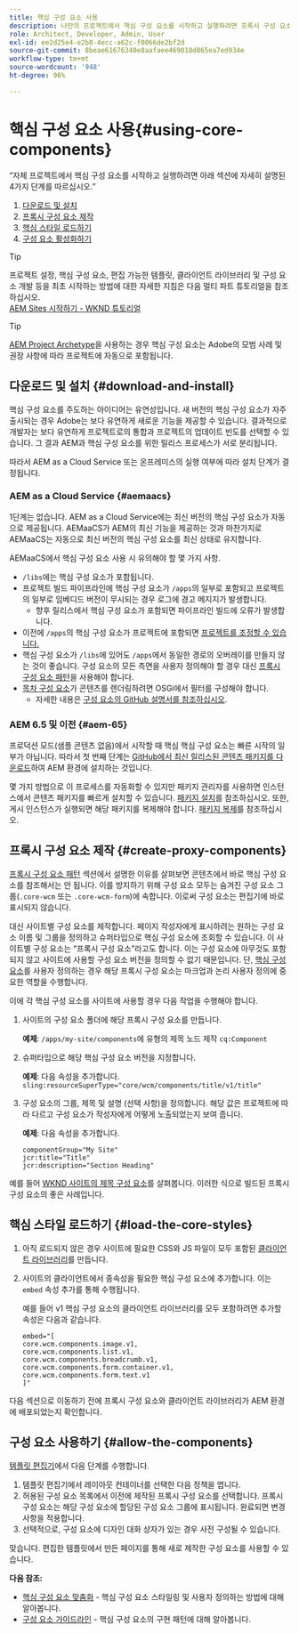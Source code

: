 ```yaml
---
title: 핵심 구성 요소 사용
description: 나만의 프로젝트에서 핵심 구성 요소를 시작하고 실행하려면 프록시 구성 요소 다운로드 및 설치, 만들기, 핵심 스타일 로드 및 템플릿에서 구성 요소 사용 등 세 가지 단계를 따르십시오.
role: Architect, Developer, Admin, User
exl-id: ee2d25e4-e2b8-4ecc-a62c-f0066de2bf2d
source-git-commit: 8beae61676340e8aafaee469018d865ea7ed934e
workflow-type: tm+mt
source-wordcount: '948'
ht-degree: 96%

---
```


# 핵심 구성 요소 사용{#using-core-components}

“자체 프로젝트에서 핵심 구성 요소를 시작하고 실행하려면 아래 섹션에 자세히 설명된 4가지 단계를 따르십시오.”

1. [다운로드 및 설치](#download-and-install)
1. [프록시 구성 요소 제작](#create-proxy-components)
1. [핵심 스타일 로드하기](#load-the-core-styles)
1. [구성 요소 활성화하기](#allow-the-components)

>[!TIP]
>
>프로젝트 설정, 핵심 구성 요소, 편집 가능한 템플릿, 클라이언트 라이브러리 및 구성 요소 개발 등을 최초 시작하는 방법에 대한 자세한 지침은 다음 멀티 파트 튜토리얼을 참조하십시오.\
>[AEM Sites 시작하기 - WKND 튜토리얼](https://experienceleague.adobe.com/docs/experience-manager-learn/getting-started-wknd-tutorial-develop/overview.html?lang=ko-KR)

>[!TIP]
>
>[AEM Project Archetype](/help/developing/archetype/overview.md)을 사용하는 경우 핵심 구성 요소는 Adobe의 모범 사례 및 권장 사항에 따라 프로젝트에 자동으로 포함됩니다.

## 다운로드 및 설치 {#download-and-install}

핵심 구성 요소를 주도하는 아이디어는 유연성입니다. 새 버전의 핵심 구성 요소가 자주 출시되는 경우 Adobe는 보다 유연하게 새로운 기능을 제공할 수 있습니다. 결과적으로 개발자는 보다 유연하게 프로젝트로의 통합과 프로젝트의 업데이트 빈도를 선택할 수 있습니다. 그 결과 AEM과 핵심 구성 요소를 위한 릴리스 프로세스가 서로 분리됩니다.

따라서 AEM as a Cloud Service 또는 온프레미스의 실행 여부에 따라 설치 단계가 결정됩니다.

### AEM as a Cloud Service {#aemaacs}

1단계는 없습니다. AEM as a Cloud Service에는 최신 버전의 핵심 구성 요소가 자동으로 제공됩니다. AEMaaCS가 AEM의 최신 기능을 제공하는 것과 마찬가지로 AEMaaCS는 자동으로 최신 버전의 핵심 구성 요소를 최신 상태로 유지합니다.

AEMaaCS에서 핵심 구성 요소 사용 시 유의해야 할 몇 가지 사항.

* `/libs`에는 핵심 구성 요소가 포함됩니다.
* 프로젝트 빌드 파이프라인에 핵심 구성 요소가 `/apps`의 일부로 포함되고 프로젝트의 일부로 임베디드 버전이 무시되는 경우 로그에 경고 메지지가 발생합니다.
   * 향후 릴리스에서 핵심 구성 요소가 포함되면 파이프라인 빌드에 오류가 발생합니다.
* 이전에 `/apps`의 핵심 구성 요소가 프로젝트에 포함되면 [프로젝트를 조정할 수 있습니다.](/help/developing/overview.md#via-aemaacs)
* 핵심 구성 요소가 `/libs`에 있어도 `/apps`에서 동일한 경로의 오버레이를 만들지 않는 것이 좋습니다. 구성 요소의 모든 측면을 사용자 정의해야 할 경우 대신 [프록시 구성 요소 패턴](/help/developing/guidelines.md#proxy-component-pattern)을 사용해야 합니다.
* [목차 구성 요소](/help/components/tableofcontents.md)가 콘텐츠를 렌더링하려면 OSGi에서 필터를 구성해야 합니다.
   * 자세한 내용은 [구성 요소의 GitHub 설명서를 참조하십시오](https://adobe.com/go/aem_cmp_tech_tableofcontents_v1_kr).

### AEM 6.5 및 이전 {#aem-65}

프로덕션 모드(샘플 콘텐츠 없음)에서 시작할 때 핵심 핵심 구성 요소는 빠른 시작의 일부가 아닙니다. 따라서 첫 번째 단계는 [GitHub에서 최신 릴리스된 콘텐츠 패키지를 다운로드](https://github.com/adobe/aem-core-wcm-components/releases/latest)하여 AEM 환경에 설치하는 것입니다.

몇 가지 방법으로 이 프로세스를 자동화할 수 있지만 패키지 관리자를 사용하면 인스턴스에서 콘텐츠 패키지를 빠르게 설치할 수 있습니다. [패키지 설치](https://experienceleague.adobe.com/docs/experience-manager-65/administering/contentmanagement/package-manager.html#installing-packages)를 참조하십시오. 또한, 게시 인스턴스가 실행되면 해당 패키지를 복제해야 합니다. [패키지 복제](https://experienceleague.adobe.com/docs/experience-manager-65/administering/contentmanagement/package-manager.html#replicating-packages)를 참조하십시오.

## 프록시 구성 요소 제작 {#create-proxy-components}

[프록시 구성 요소 패턴](/help/developing/guidelines.md#proxy-component-pattern) 섹션에서 설명한 이유를 살펴보면 콘텐츠에서 바로 핵심 구성 요소를 참조해서는 안 됩니다. 이를 방지하기 위해 구성 요소 모두는 숨겨진 구성 요소 그룹(`.core-wcm` 또는 `.core-wcm-form`)에 속합니다. 이로써 구성 요소는 편집기에 바로 표시되지 않습니다.

대신 사이트별 구성 요소를 제작합니다. 페이지 작성자에게 표시하려는 원하는 구성 요소 이름 및 그룹을 정의하고 슈퍼타입으로 핵심 구성 요소에 조회할 수 있습니다. 이 사이트별 구성 요소는 “프록시 구성 요소”라고도 합니다. 이는 구성 요소에 아무것도 포함되지 않고 사이트에 사용할 구성 요소 버전을 정의할 수 없기 때문입니다. 단, [핵심 구성 요소](/help/developing/customizing.md)를 사용자 정의하는 경우 해당 프록시 구성 요소는 마크업과 논리 사용자 정의에 중요한 역할을 수행합니다.

이에 각 핵심 구성 요소를 사이트에 사용할 경우 다음 작업을 수행해야 합니다.

1. 사이트의 구성 요소 폴더에 해당 프록시 구성 요소를 만듭니다.

   **예제**: `/apps/my-site/components`에 유형의 제목 노드 제작 `cq:Component`

1. 슈퍼타입으로 해당 핵심 구성 요소 버전을 지정합니다.

   **예제**: 다음 속성을 추가합니다.\
   `sling:resourceSuperType="core/wcm/components/title/v1/title"`

1. 구성 요소의 그룹, 제목 및 설명 (선택 사항)을 정의합니다. 해당 값은 프로젝트에 따라 다르고 구성 요소가 작성자에게 어떻게 노출되었는지 보여 줍니다.

   **예제**: 다음 속성을 추가합니다.

   ```shell
   componentGroup="My Site"
   jcr:title="Title"  
   jcr:description="Section Heading"
   ```

예를 들어 [WKND 사이트의 제목 구성 요소](https://github.com/adobe/aem-guides-wknd/blob/master/ui.apps/src/main/content/jcr_root/apps/wknd/components/title/.content.xml)를 살펴봅니다. 이러한 식으로 빌드된 프록시 구성 요소의 좋은 사례입니다.

## 핵심 스타일 로드하기 {#load-the-core-styles}

1. 아직 로드되지 않은 경우 사이트에 필요한 CSS와 JS 파일이 모두 포함된 [클라이언트 라이브러리](https://experienceleague.adobe.com/docs/experience-manager-cloud-service/implementing/developing/full-stack/clientlibs.html)를 만듭니다.
1. 사이트의 클라이언트에서 종속성을 필요한 핵심 구성 요소에 추가합니다. 이는 `embed` 속성 추가를 통해 수행됩니다.

   예를 들어 v1 핵심 구성 요소의 클라이언트 라이브러리를 모두 포함하려면 추가할 속성은 다음과 같습니다.

   ```shell
   embed="[  
   core.wcm.components.image.v1,  
   core.wcm.components.list.v1,  
   core.wcm.components.breadcrumb.v1,  
   core.wcm.components.form.container.v1,  
   core.wcm.components.form.text.v1  
   ]"
   ```

다음 섹션으로 이동하기 전에 프록시 구성 요소와 클라이언트 라이브러리가 AEM 환경에 배포되었는지 확인합니다.

## 구성 요소 사용하기 {#allow-the-components}

[템플릿 편집기](https://experienceleague.adobe.com/docs/experience-manager-cloud-service/sites/authoring/features/templates.html)에서 다음 단계를 수행합니다.

1. 템플릿 편집기에서 레이아웃 컨테이너를 선택한 다음 정책을 엽니다.
1. 허용된 구성 요소 목록에서 이전에 제작된 프록시 구성 요소를 선택합니다. 프록시 구성 요소는 해당 구성 요소에 할당된 구성 요소 그룹에 표시됩니다. 완료되면 변경 사항을 적용합니다.
1. 선택적으로, 구성 요소에 디자인 대화 상자가 있는 경우 사전 구성될 수 있습니다.

맞습니다. 편집한 템플릿에서 만든 페이지를 통해 새로 제작한 구성 요소를 사용할 수 있습니다.

**다음 참조:**

* [핵심 구성 요소 맞춤화](/help/developing/customizing.md) - 핵심 구성 요소 스타일링 및 사용자 정의하는 방법에 대해 알아봅니다.
* [구성 요소 가이드라인](/help/developing/guidelines.md) - 핵심 구성 요소의 구현 패턴에 대해 알아봅니다.
